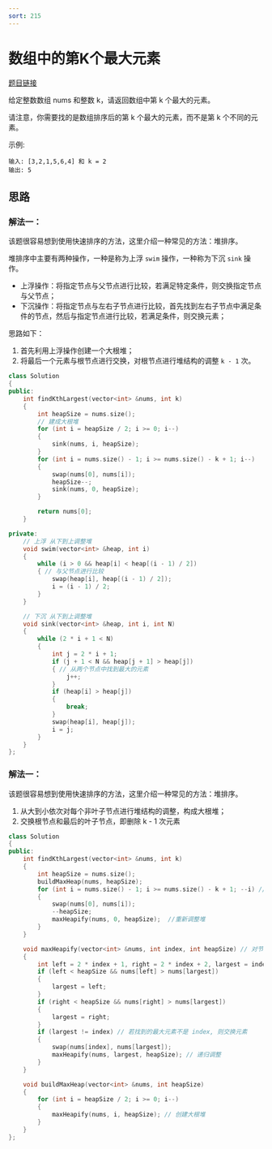 ```yaml
---
sort: 215
---
```

# 数组中的第K个最大元素

[题目链接](https://leetcode-cn.com/problems/kth-largest-element-in-an-array/)

给定整数数组 nums 和整数 k，请返回数组中第 k 个最大的元素。

请注意，你需要找的是数组排序后的第 k 个最大的元素，而不是第 k 个不同的元素。

示例:

```
输入: [3,2,1,5,6,4] 和 k = 2
输出: 5
```


## 思路

### 解法一：

该题很容易想到使用快速排序的方法，这里介绍一种常见的方法：堆排序。

堆排序中主要有两种操作，一种是称为上浮 `swim` 操作，一种称为下沉 `sink` 操作。

* 上浮操作：将指定节点与父节点进行比较，若满足特定条件，则交换指定节点与父节点；
* 下沉操作：将指定节点与左右子节点进行比较，首先找到左右子节点中满足条件的节点，然后与指定节点进行比较，若满足条件，则交换元素；

思路如下：
1. 首先利用上浮操作创建一个大根堆；
2. 将最后一个元素与根节点进行交换，对根节点进行堆结构的调整 `k - 1` 次。              


```c++
class Solution
{
public:
    int findKthLargest(vector<int> &nums, int k)
    {
        int heapSize = nums.size();
        // 建成大根堆
        for (int i = heapSize / 2; i >= 0; i--)
        {
            sink(nums, i, heapSize);
        }
        for (int i = nums.size() - 1; i >= nums.size() - k + 1; i--)
        {
            swap(nums[0], nums[i]);
            heapSize--;
            sink(nums, 0, heapSize);
        }

        return nums[0];
    }

private:
    // 上浮 从下到上调整堆
    void swim(vector<int> &heap, int i)
    {
        while (i > 0 && heap[i] < heap[(i - 1) / 2])
        { // 与父节点进行比较
            swap(heap[i], heap[(i - 1) / 2]);
            i = (i - 1) / 2;
        }
    }

    // 下沉 从下到上调整堆
    void sink(vector<int> &heap, int i, int N)
    {
        while (2 * i + 1 < N)
        {
            int j = 2 * i + 1;
            if (j + 1 < N && heap[j + 1] > heap[j])
            { // 从两个节点中找到最大的元素
                j++;
            }
            if (heap[i] > heap[j])
            {
                break;
            }
            swap(heap[i], heap[j]);
            i = j;
        }
    }
};
```

### 解法一：

该题很容易想到使用快速排序的方法，这里介绍一种常见的方法：堆排序。

1. 从大到小依次对每个非叶子节点进行堆结构的调整，构成大根堆；
2. 交换根节点和最后的叶子节点，即删除 k - 1 次元素


```c++
class Solution
{
public:
    int findKthLargest(vector<int> &nums, int k)
    {
        int heapSize = nums.size();
        buildMaxHeap(nums, heapSize);
        for (int i = nums.size() - 1; i >= nums.size() - k + 1; --i) // 调整 k - 1 次
        {
            swap(nums[0], nums[i]);
            --heapSize;
            maxHeapify(nums, 0, heapSize);  //重新调整堆
        }
    }

    void maxHeapify(vector<int> &nums, int index, int heapSize) // 对节点进行一次调整
    {
        int left = 2 * index + 1, right = 2 * index + 2, largest = index;
        if (left < heapSize && nums[left] > nums[largest])
        {
            largest = left;
        }
        if (right < heapSize && nums[right] > nums[largest])
        {
            largest = right;
        }
        if (largest != index) // 若找到的最大元素不是 index, 则交换元素
        {
            swap(nums[index], nums[largest]);
            maxHeapify(nums, largest, heapSize); // 递归调整
        }
    }

    void buildMaxHeap(vector<int> &nums, int heapSize)
    {
        for (int i = heapSize / 2; i >= 0; i--)
        {
            maxHeapify(nums, i, heapSize); // 创建大根堆
        }
    }
};
```

